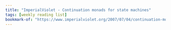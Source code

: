 ```yaml
---
title: "ImperialViolet - Continuation monads for state machines"
tags: [weekly reading list]
bookmark-of: "https://www.imperialviolet.org/2007/07/04/continuation-monads-for-state-machines.html"
---
```

